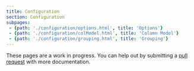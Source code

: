 ```yaml
---
title: Configuration
section: Configuration
subpages:
 - {path: './configuration/options.html', title: 'Options'}
 - {path: './configuration/colModel.html', title: 'Column Model'}
 - {path: './configuration/grouping.html', title: 'Grouping'}
---
```


These pages are a work in progress. You can help out by submitting a [pull request](https://github.com/openpsa/jsgrid/pulls) with more documentation.
